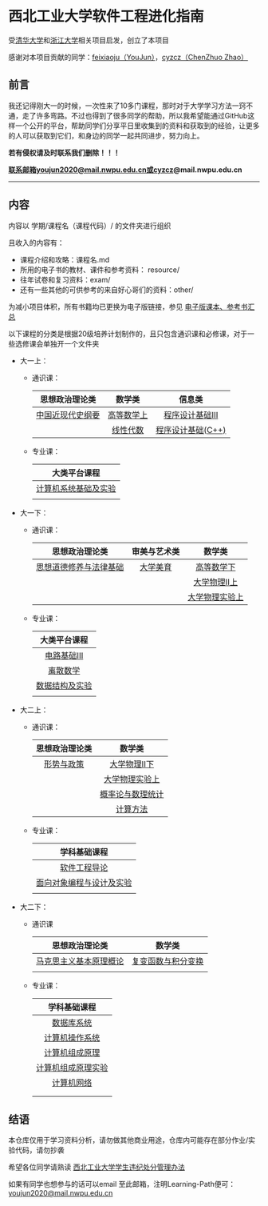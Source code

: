 # 西北工业大学软件工程进化指南

受[清华大学](https://github.com/PKUanonym/REKCARC-TSC-UHT)和[浙江大学](https://github.com/QSCTech/zju-icicles)相关项目启发，创立了本项目

感谢对本项目贡献的同学：[feixiaoju（YouJun）](https://github.com/feixiaoju)，[cyzcz（ChenZhuo Zhao）](https://github.com/cyzcz)

## 前言

我还记得刚大一的时候，一次性来了10多门课程，那时对于大学学习方法一窍不通，走了许多弯路。不过也得到了很多同学的帮助，所以我希望能通过GitHub这样一个公开的平台，帮助同学们分享平日里收集到的资料和获取到的经验，让更多的人可以获取到它们，和身边的同学一起共同进步，努力向上。

**若有侵权请及时联系我们删除！！！**

**联系邮箱youjun2020@mail.nwpu.edu.cn或cyzcz@mail.nwpu.edu.cn**

***

## 内容

内容以 学期/课程名（课程代码）/ 的文件夹进行组织

且收入的内容有：

* 课程介绍和攻略：课程名.md
* 所用的电子书的教材、课件和参考资料： resource/
* 往年试卷和复习资料：exam/
* 还有一些其他的可供参考的来自好心哥们的资料：other/

为减小项目体积，所有书籍均已更换为电子版链接，参见 [电子版课本、参考书汇总](https://github.com/SambacFeng/SWU-SE-HELPER/blob/main/booklist.md)

以下课程的分类是根据20级培养计划制作的，且只包含通识课和必修课，对于一些选修课会单独开一个文件夹

* 大一上：

  * 通识课：

    |                        思想政治理论类                        |                            数学类                            |                            信息类                            |
    | :----------------------------------------------------------: | :----------------------------------------------------------: | :----------------------------------------------------------: |
    | [中国近现代史纲要](https://github.com/feixiaoju/NPU-Software-Engineering-Learning-Path/tree/master/%E5%A4%A7%E4%B8%80%E4%B8%8A/%E4%B8%AD%E5%9B%BD%E8%BF%91%E7%8E%B0%E4%BB%A3%E5%8F%B2%E7%BA%B2%E8%A6%81) | [高等数学上](https://github.com/feixiaoju/NPU-Software-Engineering-Learning-Path/tree/master/%E5%A4%A7%E4%B8%80%E4%B8%8A/%E9%AB%98%E7%AD%89%E6%95%B0%E5%AD%A6%E4%B8%8A) | [程序设计基础Ⅲ](https://github.com/feixiaoju/NPU-Software-Engineering-Learning-Path/tree/master/%E5%A4%A7%E4%B8%80%E4%B8%8A/%E7%A8%8B%E5%BA%8F%E8%AE%BE%E8%AE%A1%E5%9F%BA%E7%A1%80III) |
    |                                                              | [线性代数](https://github.com/feixiaoju/NPU-Software-Engineering-Learning-Path/tree/master/%E5%A4%A7%E4%B8%80%E4%B8%8A/%E7%BA%BF%E6%80%A7%E4%BB%A3%E6%95%B0) | [程序设计基础(C++)](https://github.com/feixiaoju/NPU-Software-Engineering-Learning-Path/tree/master/%E5%A4%A7%E4%B8%80%E4%B8%8A/%E7%A8%8B%E5%BA%8F%E8%AE%BE%E8%AE%A1%E5%9F%BA%E7%A1%80%EF%BC%88C%2B%2B%EF%BC%89) |

  * 专业课：

    |                         大类平台课程                         |
    | :----------------------------------------------------------: |
    | [计算机系统基础及实验](https://github.com/feixiaoju/NPU-Software-Engineering-Learning-Path/tree/master/%E5%A4%A7%E4%B8%80%E4%B8%8A/%E8%AE%A1%E7%AE%97%E6%9C%BA%E7%B3%BB%E7%BB%9F%E5%9F%BA%E7%A1%80) |
    |                                                              |

* 大一下：

  * 通识课：

    |                        思想政治理论类                        |                         审美与艺术类                         |                            数学类                            |
    | :----------------------------------------------------------: | :----------------------------------------------------------: | :----------------------------------------------------------: |
    | [思想道德修养与法律基础](https://github.com/feixiaoju/NPU-Software-Engineering-Learning-Path/tree/master/%E5%A4%A7%E4%B8%80%E4%B8%8B/%E6%80%9D%E6%83%B3%E9%81%93%E5%BE%B7%E4%BF%AE%E5%85%BB%E4%B8%8E%E6%B3%95%E5%BE%8B%E5%9F%BA%E7%A1%80) | [大学美育](https://github.com/feixiaoju/NPU-Software-Engineering-Learning-Path/tree/master/%E5%A4%A7%E4%B8%80%E4%B8%8B/%E5%A4%A7%E5%AD%A6%E7%BE%8E%E8%82%B2) |                        [高等数学下]()                        |
    |                                                              |                                                              | [大学物理Ⅱ上](https://github.com/feixiaoju/NPU-Software-Engineering-Learning-Path/tree/master/%E5%A4%A7%E4%B8%80%E4%B8%8B/%E5%A4%A7%E5%AD%A6%E7%89%A9%E7%90%86II%E4%B8%8A) |
    |                                                              |                                                              |                      [大学物理实验上]()                      |

  * 专业课：

    |                         大类平台课程                         |
    | :----------------------------------------------------------: |
    | [电路基础Ⅲ](https://github.com/feixiaoju/NPU-Software-Engineering-Learning-Path/tree/master/%E5%A4%A7%E4%B8%80%E4%B8%8B/%E7%94%B5%E8%B7%AF%E5%9F%BA%E7%A1%80) |
    | [离散数学](https://github.com/feixiaoju/NPU-Software-Engineering-Learning-Path/tree/master/%E5%A4%A7%E4%B8%80%E4%B8%8B/%E7%A6%BB%E6%95%A3%E6%95%B0%E5%AD%A6) |
    | [数据结构及实验](https://github.com/feixiaoju/NPU-Software-Engineering-Learning-Path/tree/master/%E5%A4%A7%E4%B8%80%E4%B8%8B/%E6%95%B0%E6%8D%AE%E7%BB%93%E6%9E%84) |
    |                                                              |
  
* 大二上：

  * 通识课：

    |                        思想政治理论类                        |                            数学类                            |
    | :----------------------------------------------------------: | :----------------------------------------------------------: |
    | [形势与政策](https://github.com/feixiaoju/NPU-Software-Engineering-Learning-Path/tree/master/%E5%A4%A7%E4%BA%8C%E4%B8%8A/%E5%BD%A2%E5%8A%BF%E4%B8%8E%E6%94%BF%E7%AD%96) | [大学物理Ⅱ下](https://github.com/feixiaoju/NPU-Software-Engineering-Learning-Path/tree/master/%E5%A4%A7%E4%BA%8C%E4%B8%8A/%E5%A4%A7%E5%AD%A6%E7%89%A9%E7%90%86) |
    |                                                              |                      [大学物理实验上]()                      |
    |                                                              | [概率论与数理统计](https://github.com/feixiaoju/NPU-Software-Engineering-Learning-Path/tree/master/%E5%A4%A7%E4%BA%8C%E4%B8%8A/%E6%A6%82%E7%8E%87%E8%AE%BA%E4%B8%8E%E6%95%B0%E7%90%86%E7%BB%9F%E8%AE%A1) |
    |                                                              | [计算方法](https://github.com/feixiaoju/NPU-Software-Engineering-Learning-Path/tree/master/%E5%A4%A7%E4%BA%8C%E4%B8%8A/%E8%AE%A1%E7%AE%97%E6%96%B9%E6%B3%95) |

  * 专业课：

    |                         学科基础课程                         |
    | :----------------------------------------------------------: |
    | [软件工程导论](https://github.com/feixiaoju/NPU-Software-Engineering-Learning-Path/tree/master/%E5%A4%A7%E4%BA%8C%E4%B8%8A/%E8%BD%AF%E4%BB%B6%E5%B7%A5%E7%A8%8B%E5%AF%BC%E8%AE%BA) |
    | [面向对象编程与设计及实验](https://github.com/feixiaoju/NPU-Software-Engineering-Learning-Path/tree/master/%E5%A4%A7%E4%BA%8C%E4%B8%8A/%E9%9D%A2%E5%90%91%E5%AF%B9%E8%B1%A1%E7%A8%8B%E5%BA%8F%E8%AE%BE%E8%AE%A1) |
    |                                                              |

* 大二下：

  * 通识课

    |                        思想政治理论类                        |                            数学类                            |
    | :----------------------------------------------------------: | :----------------------------------------------------------: |
    | [马克思主义基本原理概论](https://github.com/feixiaoju/NPU-Software-Engineering-Learning-Path/tree/master/%E5%A4%A7%E4%BA%8C%E4%B8%8B/%E9%A9%AC%E5%85%8B%E6%80%9D%E4%B8%BB%E4%B9%89%E5%9F%BA%E6%9C%AC%E5%8E%9F%E7%90%86%E6%A6%82%E8%AE%BA) | [复变函数与积分变换](https://github.com/feixiaoju/NPU-Software-Engineering-Learning-Path/tree/master/%E5%A4%A7%E4%BA%8C%E4%B8%8B/%E5%A4%8D%E5%8F%98%E5%87%BD%E6%95%B0%E4%B8%8E%E7%A7%AF%E5%88%86%E5%8F%98%E6%8D%A2) |
    |                                                              |                                                              |
    
  * 专业课：
  
    |                         学科基础课程                         |
    | :----------------------------------------------------------: |
    | [数据库系统](https://github.com/feixiaoju/NPU-Software-Engineering-Learning-Path/tree/master/%E5%A4%A7%E4%BA%8C%E4%B8%8B/%E6%95%B0%E6%8D%AE%E5%BA%93%E7%B3%BB%E7%BB%9F) |
    | [计算机操作系统](https://github.com/feixiaoju/NPU-Software-Engineering-Learning-Path/tree/master/%E5%A4%A7%E4%BA%8C%E4%B8%8B/%E8%AE%A1%E7%AE%97%E6%9C%BA%E6%93%8D%E4%BD%9C%E7%B3%BB%E7%BB%9F%E7%90%86%E8%AE%BA) |
    | [计算机组成原理](https://github.com/feixiaoju/NPU-Software-Engineering-Learning-Path/tree/master/%E5%A4%A7%E4%BA%8C%E4%B8%8B/%E8%AE%A1%E7%AE%97%E6%9C%BA%E7%BB%84%E6%88%90%E5%8E%9F%E7%90%86) |
    | [计算机组成原理实验](https://github.com/feixiaoju/NPU-Software-Engineering-Learning-Path/tree/master/%E5%A4%A7%E4%BA%8C%E4%B8%8B/%E8%AE%A1%E7%AE%97%E6%9C%BA%E7%BB%84%E6%88%90%E5%8E%9F%E7%90%86%E5%AE%9E%E9%AA%8C) |
    | [计算机网络](https://github.com/feixiaoju/NPU-Software-Engineering-Learning-Path/tree/master/%E5%A4%A7%E4%BA%8C%E4%B8%8B/%E8%AE%A1%E7%AE%97%E6%9C%BA%E7%BD%91%E7%BB%9C) |
    |                                                              |
    |                                                              |
  
    

## 结语

本仓库仅用于学习资料分析，请勿做其他商业用途，仓库内可能存在部分作业/实验代码，请勿抄袭

希望各位同学请熟读   [西北工业大学学生违纪处分管理办法](https://xgb.nwpu.edu.cn/info/1154/11029.htm)

如果有同学也想参与的话可以email 至此邮箱，注明Learning-Path便可：youjun2020@mail.nwpu.edu.cn


